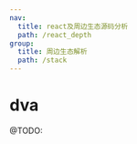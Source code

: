 ```yaml
---
nav:
  title: react及周边生态源码分析
  path: /react_depth
group:
  title: 周边生态解析
  path: /stack
---
```


# dva

@TODO:

